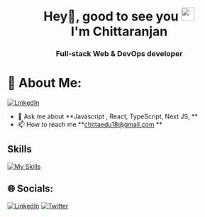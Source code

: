 <h1 align="center">Hey👋, good to see you <img src="https://emojis.slackmojis.com/emojis/images/1531849430/4246/blob-sunglasses.gif?1531849430" width="30"/><br />I'm Chittaranjan</h1>
<h3 align="center">Full-stack Web & DevOps developer </h3>



# 💫 About Me:

[![LinkedIn](https://img.shields.io/badge/LinkedIn-%230077B5.svg?logo=linkedin&logoColor=white)](https://www.linkedin.com/in/chittaranjan18) 
- 💬 Ask me about **Javascript , React, TypeScript, Next JS,  **
- 📫 How to reach me **chittaedu18@gmail.com **

<!-- 🚀I write Blog at **https://gyana.me/blog**
- 👍 My side projects are at **https://gyana.me/projects**
- 👍 Personal Portfolio page **https://gyana.me** -->
## Skills

[![My Skills](https://skillicons.dev/icons?i=js,py,typescript,react,nextjs,nodejs,nginx,html,css,bash&theme=light)](https://skillicons.dev)

## 🌐 Socials:
[![LinkedIn](https://img.shields.io/badge/LinkedIn-%230077B5.svg?logo=linkedin&logoColor=white)](https://www.linkedin.com/in/chittaranjan18) [![Twitter](https://img.shields.io/badge/Twitter-%231DA1F2.svg?logo=Twitter&logoColor=white)](https://twitter.com/chittaedu18) 

<!--# 📊 GitHub Stats:

![](https://github-readme-streak-stats.herokuapp.com/?user=chittaranjans&theme=dark&hide_border=true)
![](https://github-readme-stats.vercel.app/api/top-langs/?username=chittaranjans&theme=dark&hide_border=true&include_all_commits=true&count_private=true&layout=compact) 



  <!--## 💰 You can help me by Sponcering
  [![BuyMeACoffee](https://img.shields.io/badge/Buy%20Me%20a%20Coffee-ffdd00?style=for-the-badge&logo=buy-me-a-coffee&logoColor=black)](https://buymeacoffee.com/gyanaranjan) [![PayPal](https://img.shields.io/badge/PayPal-00457C?style=for-the-badge&logo=paypal&logoColor=white)](https://paypal.me/gyanar25) 

  
<!-- Proudly created by Gyana ( http://gyana.me ) -->
